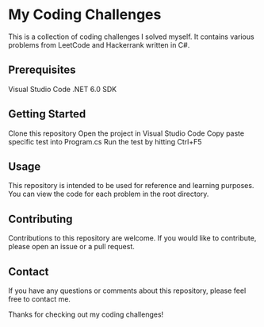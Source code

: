 ﻿# My Coding Challenges
This is a collection of coding challenges I solved myself. It contains various problems from LeetCode and Hackerrank written in C#.

## Prerequisites
Visual Studio Code
.NET 6.0 SDK

## Getting Started
Clone this repository
Open the project in Visual Studio Code
Copy paste specific test into Program.cs
Run the test by hitting Ctrl+F5

## Usage
This repository is intended to be used for reference and learning purposes. You can view the code for each problem in the root directory.

## Contributing
Contributions to this repository are welcome. If you would like to contribute, please open an issue or a pull request.

## Contact
If you have any questions or comments about this repository, please feel free to contact me.

Thanks for checking out my coding challenges!
